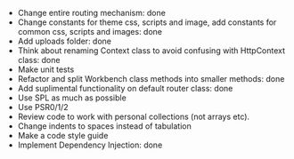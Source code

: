 - Change entire routing mechanism: done
- Change constants for theme css, scripts and image, add constants for common css, scripts and images: done
- Add uploads folder: done
- Think about renaming Context class to avoid confusing with HttpContext class: done
- Make unit tests
- Refactor and split Workbench class methods into smaller methods: done
- Add suplimental functionality on default router class: done
- Use SPL as much as possible
- Use PSR0/1/2
- Review code to work with personal collections (not arrays etc).
- Change indents to spaces instead of tabulation
- Make a code style guide
- Implement Dependency Injection: done